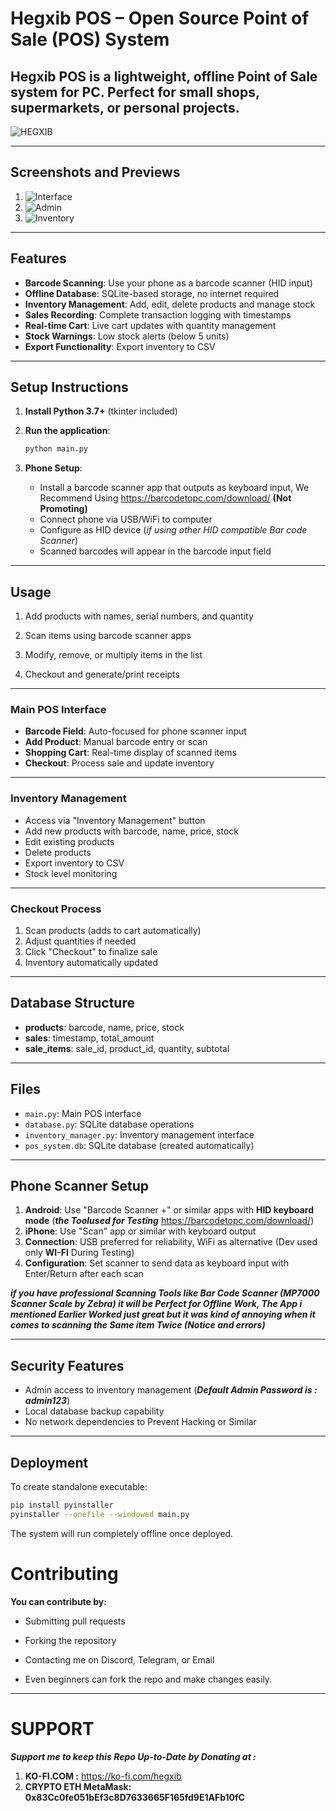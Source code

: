 # Hegxib POS – Open Source Point of Sale (POS) System

**Hegxib POS** is a lightweight, offline Point of Sale system for PC. Perfect for small shops, supermarkets, or personal projects.  
---

  ![HEGXIB](./Hegxib.transp.png)  
   
---

## Screenshots and Previews

1. ![Interface](./assets/screenshots/pos-interface-hex.png)  
2. ![Admin](./assets/screenshots/pos-admin-login-hex.png)  
3. ![Inventory](./assets/screenshots/pos-inventory-hex.png)  



---

## Features

- **Barcode Scanning**: Use your phone as a barcode scanner (HID input)
- **Offline Database**: SQLite-based storage, no internet required
- **Inventory Management**: Add, edit, delete products and manage stock
- **Sales Recording**: Complete transaction logging with timestamps
- **Real-time Cart**: Live cart updates with quantity management
- **Stock Warnings**: Low stock alerts (below 5 units)
- **Export Functionality**: Export inventory to CSV

---

## Setup Instructions

1. **Install Python 3.7+** (tkinter included)

2. **Run the application**:
   ```bash
   python main.py
   ```

3. **Phone Setup**:
   - Install a barcode scanner app that outputs as keyboard input, We Recommend Using https://barcodetopc.com/download/ **(Not Promoting)**
   - Connect phone via USB/WiFi to computer
   - Configure as HID device (_if using other HID compatible Bar code Scanner_)
   - Scanned barcodes will appear in the barcode input field

---

## Usage

1. Add products with names, serial numbers, and quantity

2. Scan items using barcode scanner apps

3. Modify, remove, or multiply items in the list

4. Checkout and generate/print receipts

---

### Main POS Interface
- **Barcode Field**: Auto-focused for phone scanner input
- **Add Product**: Manual barcode entry or scan
- **Shopping Cart**: Real-time display of scanned items
- **Checkout**: Process sale and update inventory

---

### Inventory Management
- Access via "Inventory Management" button
- Add new products with barcode, name, price, stock
- Edit existing products
- Delete products
- Export inventory to CSV
- Stock level monitoring

---

### Checkout Process
1. Scan products (adds to cart automatically)
2. Adjust quantities if needed
3. Click "Checkout" to finalize sale
4. Inventory automatically updated

---

## Database Structure

- **products**: barcode, name, price, stock
- **sales**: timestamp, total_amount
- **sale_items**: sale_id, product_id, quantity, subtotal

---

## Files

- `main.py`: Main POS interface
- `database.py`: SQLite database operations
- `inventory_manager.py`: Inventory management interface
- `pos_system.db`: SQLite database (created automatically)

---

## Phone Scanner Setup

1. **Android**: Use "Barcode Scanner +" or similar apps with **HID keyboard mode** (_**the Toolused for Testing**_ https://barcodetopc.com/download/)
2. **iPhone**: Use "Scan" app or similar with keyboard output 
3. **Connection**: USB preferred for reliability, WiFi as alternative (Dev used only **WI-FI** During Testing)
4. **Configuration**: Set scanner to send data as keyboard input with Enter/Return after each scan

**_if you have professional Scanning Tools like Bar Code Scanner (MP7000 Scanner Scale by Zebra) it will be Perfect for Offline Work, The App i mentioned Earlier Worked just great but it was kind of annoying when it comes to scanning the Same item Twice (Notice and errors)_**

---

## Security Features

- Admin access to inventory management (**_Default Admin Password is : admin123_**)
- Local database backup capability
- No network dependencies to Prevent Hacking or Similar
  
---

## Deployment

To create standalone executable:
```bash
pip install pyinstaller
pyinstaller --onefile --windowed main.py
```

The system will run completely offline once deployed.

# Contributing

**You can contribute by:**

- Submitting pull requests

- Forking the repository

- Contacting me on Discord, Telegram, or Email

- Even beginners can fork the repo and make changes easily.

---

# SUPPORT

_**Support me to keep this Repo Up-to-Date by Donating at :**_

1. **KO-FI.COM :** https://ko-fi.com/hegxib 
2. **CRYPTO ETH MetaMask: 0x83Cc0fe051bEf3c8D7633665F165fd9E1AFb10fC**

